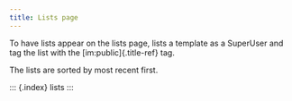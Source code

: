 ```yaml
---
title: Lists page
---
```


To have lists appear on the lists page, lists a template as a SuperUser
and tag the list with the [im:public]{.title-ref} tag.

The lists are sorted by most recent first.

::: {.index}
lists
:::
